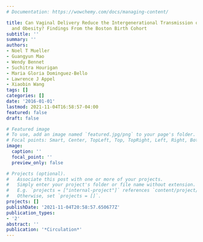 ```yaml
---
# Documentation: https://wowchemy.com/docs/managing-content/

title: Can Vaginal Delivery Reduce the Intergenerational Transmission of Overweight
  and Obesity? Findings From the Boston Birth Cohort
subtitle: ''
summary: ''
authors:
- Noel T Mueller
- Guangyun Mao
- Wendy Bennet
- Suchitra Hourigan
- Maria Gloria Dominguez-Bello
- Lawrence J Appel
- Xiaobin Wang
tags: []
categories: []
date: '2016-01-01'
lastmod: 2021-11-04T16:58:57-04:00
featured: false
draft: false

# Featured image
# To use, add an image named `featured.jpg/png` to your page's folder.
# Focal points: Smart, Center, TopLeft, Top, TopRight, Left, Right, BottomLeft, Bottom, BottomRight.
image:
  caption: ''
  focal_point: ''
  preview_only: false

# Projects (optional).
#   Associate this post with one or more of your projects.
#   Simply enter your project's folder or file name without extension.
#   E.g. `projects = ["internal-project"]` references `content/project/deep-learning/index.md`.
#   Otherwise, set `projects = []`.
projects: []
publishDate: '2021-11-04T20:58:57.650677Z'
publication_types:
- '2'
abstract: ''
publication: '*Circulation*'
---
```

